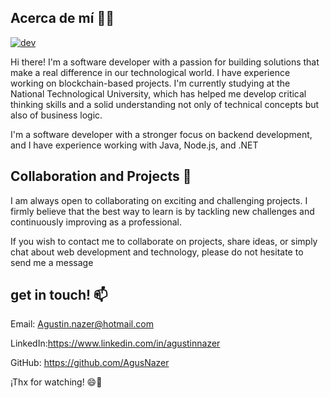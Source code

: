 



## Acerca de mí 👨‍💻

<a href='https://postimg.cc/wy6ZCn84' target='_blank'><img src='https://i.postimg.cc/wy6ZCn84/dev.jpg' border='0' alt='dev'/></a>

Hi there! I'm a software developer with a passion for building solutions that make a real difference in our technological world. I have experience working on blockchain-based projects. I'm currently studying at the National Technological University, which has helped me develop critical thinking skills and a solid understanding not only of technical concepts but also of business logic.

I'm a software developer with a stronger focus on backend development, and I have experience working with Java, Node.js, and .NET


## Collaboration and Projects 🤝
I am always open to collaborating on exciting and challenging projects. I firmly believe that the best way to learn is by tackling new challenges and continuously improving as a professional.

If you wish to contact me to collaborate on projects, share ideas, or simply chat about web development and technology, please do not hesitate to send me a message

## get in touch! 📫 
Email: Agustin.nazer@hotmail.com 

LinkedIn:https://www.linkedin.com/in/agustinnazer

GitHub: https://github.com/AgusNazer 

¡Thx for watching! 😄🚀

